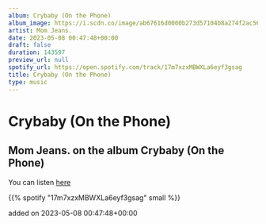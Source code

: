 ```yaml
---
album: Crybaby (On the Phone)
album_image: https://i.scdn.co/image/ab67616d0000b273d57104b8a274f2ac5693df38
artist: Mom Jeans.
date: 2023-05-08 00:47:48+00:00
draft: false
duration: 143597
preview_url: null
spotify_url: https://open.spotify.com/track/17m7xzxMBWXLa6eyf3gsag
title: Crybaby (On the Phone)
type: music
---
```



# Crybaby (On the Phone)

## Mom Jeans. on the album Crybaby (On the Phone)

You can listen [here](https://open.spotify.com/track/17m7xzxMBWXLa6eyf3gsag)

{{% spotify "17m7xzxMBWXLa6eyf3gsag" small %}}

added on 2023-05-08 00:47:48+00:00